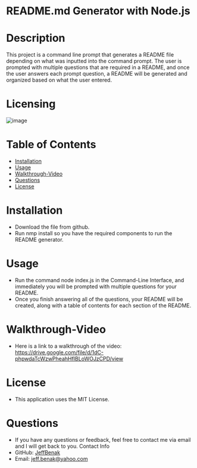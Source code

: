 # README.md Generator with Node.js
# Description
This project is a command line prompt that generates a README file depending on what was inputted into the command prompt. 
The user is prompted with multiple questions that are required in a README, and once the user answers each prompt question, a README will be generated and organized based on what the user entered.
# Licensing
![image](https://user-images.githubusercontent.com/87049684/135191858-93302bf2-03e1-45b6-a1c2-ec754df699b6.png)
# Table of Contents 
- [Installation](#installation)
- [Usage](#usage)
- [Walkthrough-Video](#walkthrough-video)
- [Questions](#questions)
- [License](#license)
# Installation
- Download the file from github.
- Run nmp install so you have the required components to run the README generator.
# Usage 
- Run the command node index.js in the Command-Line Interface, and immediately you will be prompted with multiple questions for your README. 
- Once you finish answering all of the questions, your README will be created, along with a table of contents for each section of the README.
# Walkthrough-Video 
- Here is a link to a walkthrough of the video: https://drive.google.com/file/d/1dC-phpwdaTcWzwPheahHfIBLoWOJzCPD/view
# License 
- This application uses the MIT License.
# Questions 
- If you have any questions or feedback, feel free to contact me via email and I will get back to you.
Contact Info
- GitHub: [JeffBenak](https://github.com/jeffbenak)
- Email: jeff.benak@yahoo.com


